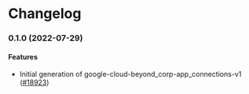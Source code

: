 # Changelog

### 0.1.0 (2022-07-29)

#### Features

* Initial generation of google-cloud-beyond_corp-app_connections-v1 ([#18923](https://github.com/googleapis/google-cloud-ruby/issues/18923)) 
